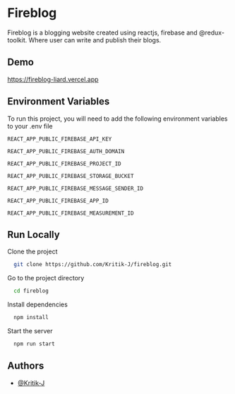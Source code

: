 # Fireblog

Fireblog is a blogging website created using reactjs, firebase and @redux-toolkit. Where user can write and publish their blogs.

## Demo

https://fireblog-liard.vercel.app

## Environment Variables

To run this project, you will need to add the following environment variables to your .env file

`REACT_APP_PUBLIC_FIREBASE_API_KEY`

`REACT_APP_PUBLIC_FIREBASE_AUTH_DOMAIN`

`REACT_APP_PUBLIC_FIREBASE_PROJECT_ID`

`REACT_APP_PUBLIC_FIREBASE_STORAGE_BUCKET`

`REACT_APP_PUBLIC_FIREBASE_MESSAGE_SENDER_ID`

`REACT_APP_PUBLIC_FIREBASE_APP_ID`

`REACT_APP_PUBLIC_FIREBASE_MEASUREMENT_ID`

## Run Locally

Clone the project

```bash
  git clone https://github.com/Kritik-J/fireblog.git
```

Go to the project directory

```bash
  cd fireblog
```

Install dependencies

```bash
  npm install
```

Start the server

```bash
  npm run start
```

## Authors

- [@Kritik-J](https://github.com/Kritik-J)
